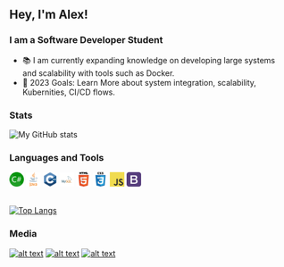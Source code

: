 ## Hey, I'm Alex!

### I am a Software Developer Student
- 📚 I am currently expanding knowledge on developing large systems and scalability with tools such as Docker.
- 🚀 2023 Goals: Learn More about system integration, scalability, Kubernities, CI/CD flows.

### Stats
![My GitHub stats](https://github-readme-stats.vercel.app/api?username=alexstavrev&theme=react&show_icons=true&count_private=true)

### Languages and Tools
<code><img src="https://raw.githubusercontent.com/github/explore/80688e429a7d4ef2fca1e82350fe8e3517d3494d/topics/csharp/csharp.png" alt="c#" width="26px"></code>
<code><img src="https://raw.githubusercontent.com/github/explore/80688e429a7d4ef2fca1e82350fe8e3517d3494d/topics/java/java.png" alt="java" width="26px"></code>
<code><img src="https://raw.githubusercontent.com/github/explore/80688e429a7d4ef2fca1e82350fe8e3517d3494d/topics/cpp/cpp.png" alt="c++" width="26px"></code>
<code><img src="https://raw.githubusercontent.com/github/explore/80688e429a7d4ef2fca1e82350fe8e3517d3494d/topics/mysql/mysql.png" alt="MySQL" width="26px"></code>
<code><img src="https://raw.githubusercontent.com/github/explore/80688e429a7d4ef2fca1e82350fe8e3517d3494d/topics/html/html.png" alt="html5" width="26px"></code>
<code><img src="https://raw.githubusercontent.com/github/explore/80688e429a7d4ef2fca1e82350fe8e3517d3494d/topics/css/css.png" alt="css3" width="26px"></code>
<code><img src="https://raw.githubusercontent.com/github/explore/80688e429a7d4ef2fca1e82350fe8e3517d3494d/topics/javascript/javascript.png" alt="javascript" width="26px"></code>
<code><img src="https://raw.githubusercontent.com/github/explore/80688e429a7d4ef2fca1e82350fe8e3517d3494d/topics/bootstrap/bootstrap.png" alt="bootstrap" width="26px"></code>
<br />
<br />


[![Top Langs](https://github-readme-stats.vercel.app/api/top-langs/?username=AlexStavrev&theme=react&show_icons=true&count_private=true)](https://github.com/AlexStavrev/github-readme-stats)

### Media
<a href="https://www.linkedin.com/in/aleksandar-stavrev-779493195/"> ![alt text](https://img.shields.io/badge/-LinkedIn-0e76a8?style=plastic&logo=linkedIn)</a>
<a href="https://github.com/AlexStavrev"> ![alt text](https://img.shields.io/badge/-GitHub-0e76a8?style=plastic&logo=GitHub&color=555555)</a>
<a href="https://discordapp.com/users/264678926607974400/"> ![alt text](https://img.shields.io/badge/-Discord-0e76a8?style=plastic&logo=Discord&color=111177)</a>
